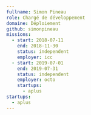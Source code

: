 ```yaml
---
fullname: Simon Pineau
role: Chargé de développement
domaine: Déploiement
github: simonpineau
missions:
  - start: 2018-07-11
    end: 2018-11-30
    status: independent
    employer: icc
  - start: 2019-07-01
    end: 2019-07-31
    status: independent
    employer: octo
    startups:
      - aplus
startups:
  - aplus
---
```

